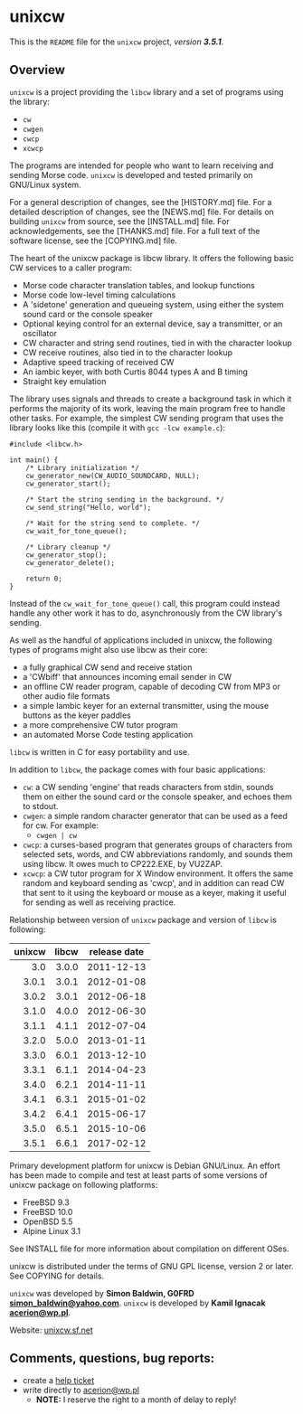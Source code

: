 # unixcw #

This is the `README` file for the `unixcw` project, _version **3.5.1**_.


## Overview ##

`unixcw` is a project providing the `libcw` library and a set of programs using the library:

+ `cw`
+ `cwgen`
+ `cwcp`
+ `xcwcp`

The programs are intended for people who want to learn receiving and sending Morse code. `unixcw` is developed and
tested primarily on GNU/Linux system.



For a general description of changes, see the [HISTORY.md] file.
For a detailed description of changes, see the [NEWS.md] file.
For details on building `unixcw` from source, see the [INSTALL.md] file.
For acknowledgements, see the [THANKS.md] file.
For a full text of the software license, see the [COPYING.md] file.





The heart of the unixcw package is libcw library.  It offers the
following basic CW services to a caller program:

- Morse code character translation tables, and lookup functions
- Morse code low-level timing calculations
- A 'sidetone' generation and queueing system, using either the system sound card or the console speaker
- Optional keying control for an external device, say a transmitter, or an oscillator
- CW character and string send routines, tied in with the character lookup
- CW receive routines, also tied in to the character lookup
- Adaptive speed tracking of received CW
- An iambic keyer, with both Curtis 8044 types A and B timing
- Straight key emulation


The library uses signals and threads to create a background task in
which it performs the majority of its work, leaving the main program
free to handle other tasks.  For example, the simplest CW sending
program that uses the library looks like this (compile it with
`gcc -lcw example.c`):

```
#include <libcw.h>

int main() {
	/* Library initialization */
	cw_generator_new(CW_AUDIO_SOUNDCARD, NULL);
	cw_generator_start();

	/* Start the string sending in the background. */
	cw_send_string("Hello, world");

	/* Wait for the string send to complete. */
	cw_wait_for_tone_queue();

	/* Library cleanup */
	cw_generator_stop();
	cw_generator_delete();

	return 0;
}
```


Instead of the `cw_wait_for_tone_queue()` call, this program could
instead handle any other work it has to do, asynchronously from the CW
library's sending.

As well as the handful of applications included in unixcw, the
following types of programs might also use libcw as their core:

- a fully graphical CW send and receive station
- a 'CWbiff' that announces incoming email sender in CW
- an offline CW reader program, capable of decoding CW from MP3 or other audio file formats
- a simple Iambic keyer for an external transmitter, using the mouse buttons as the keyer paddles
- a more comprehensive CW tutor program
- an automated Morse Code testing application

`libcw` is written in C for easy portability and use.


In addition to `libcw`, the package comes with four basic applications:

- `cw`: a CW sending 'engine' that reads characters from stdin, sounds
   them on either the sound card or the console speaker, and echoes
   them to stdout.
- `cwgen`: a simple random character generator that can be used as a
   feed for cw. For example:
   - `cwgen | cw`
- `cwcp`: a curses-based program that generates groups of characters
   from selected sets, words, and CW abbreviations randomly, and
   sounds them using libcw.  It owes much to CP222.EXE, by VU2ZAP.
- `xcwcp`: a CW tutor program for X Window environment.  It offers the
   same random and keyboard sending as 'cwcp', and in addition can
   read CW that sent to it using the keyboard or mouse as a keyer,
   making it useful for sending as well as receiving practice.





Relationship between version of `unixcw` package and version of `libcw` is following:

| unixcw | libcw | release date |
|-------:|------:|:------------:|
|    3.0 | 3.0.0 |   2011-12-13 |
|  3.0.1 | 3.0.1 |   2012-01-08 |
|  3.0.2 | 3.0.1 |   2012-06-18 |
|  3.1.0 | 4.0.0 |   2012-06-30 |
|  3.1.1 | 4.1.1 |   2012-07-04 |
|  3.2.0 | 5.0.0 |   2013-01-11 |
|  3.3.0 | 6.0.1 |   2013-12-10 |
|  3.3.1 | 6.1.1 |   2014-04-23 |
|  3.4.0 | 6.2.1 |   2014-11-11 |
|  3.4.1 | 6.3.1 |   2015-01-02 |
|  3.4.2 | 6.4.1 |   2015-06-17 |
|  3.5.0 | 6.5.1 |   2015-10-06 |
|  3.5.1 | 6.6.1 |   2017-02-12 |





Primary development platform for unixcw is Debian GNU/Linux. An effort
has been made to compile and test at least parts of some versions of
unixcw package on following platforms:

- FreeBSD 9.3
- FreeBSD 10.0
- OpenBSD 5.5
- Alpine Linux 3.1

See INSTALL file for more information about compilation on different
OSes.





unixcw is distributed under the terms of GNU GPL license, version 2 or
later.  See COPYING for details.





`unixcw` was developed by **Simon Baldwin, G0FRD <simon_baldwin@yahoo.com>**.
`unixcw` is developed by **Kamil Ignacak <acerion@wp.pl>**.





Website: [unixcw.sf.net][web]


## Comments, questions, bug reports: ##

- create a [help ticket][tickets]
- write directly to [acerion@wp.pl][email]
   - **NOTE:** I reserve the right to a month of delay to reply!





[web]:		<https://unixcw.sf.net/>
[tickets]:	<https://sourceforge.net/p/unixcw/tickets/>
[email]:	<mailto:acerion@wp.pl>

